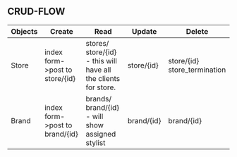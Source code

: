 ## CRUD-FLOW

| Objects | Create | Read | Update |Delete |
|----|------|-----|----|----|
| Store | index form->post to store/{id} | stores/   store/{id} - this will have all the clients for store. | store/{id} | store/{id} store_termination |
| Brand | index form->post to brand/{id} | brands/ brand/{id} - will show assigned stylist | brand/{id}| brand/{id}|
